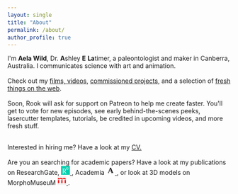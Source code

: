 ```yaml
---
layout: single
title: "About"
permalink: /about/
author_profile: true
---
```


<p>
I'm <b>Aela Wild</b>, Dr. <b>A</b>shley <b>E</b> <b>La</b>timer, a paleontologist and maker in Canberra, Australia. I communicates science with art and animation.
<br><br> 
Check out my <a href="vids.html">films, videos</a>, <a href="commissions.html">commissioned projects</a>, and a selection of <a href="articles.html"> fresh things on the web</a>. 
<br> <br>
Soon, Rook will ask for support on Patreon to help me create faster. You'll get to vote for new episodes, see early behind-the-scenes peeks, lasercutter templates, tutorials, be credited in upcoming videos, and more fresh stuff. 
<br><br>
 
Interested in hiring me? Have a look at my <a href="CV.docx" download="Latimer-WildCV.docx">CV.</a> 
<br><br>
Are you an searching for academic papers? Have a look at my publications on ResearchGate, <a href="https://www.researchgate.net/profile/Ashley_Latimer"><img src="rg.png" height="20px" alt="ResearchGate"> </a>, Academia <a href="http://uzh.academia.edu/AshleyLatimer"><img src="academia.png" height="20px" alt="Academia.edu"> </a>, or look at 3D models on MorphoMuseuM <a href="http://morphomuseum.com/articles/search/search_for:latimer"><img src="mm.png" height="20px" alt="MorphoMuseuM"> </a>. 
